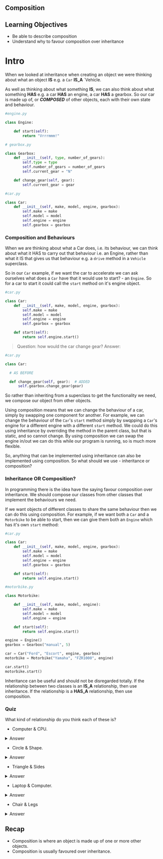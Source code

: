 ## Composition

## Learning Objectives

- Be able to describe composition
- Understand why to favour composition over inheritance

# Intro

When we looked at inheritance when creating an object we were thinking about what an object __IS__ e.g. a `Car` __IS_A__ `Vehicle. 

As well as thinking about what something __IS__, we can also think about what something __HAS__ e.g. a car __HAS__ an engine, a car __HAS__ a gearbox. So our car is made up of, or ***COMPOSED*** of other objects, each with their own state and behaviour.


```python
#engine.py

class Engine:

    def start(self):
        return "Vrrrmmm!"
```

```python
# gearbox.py

class Gearbox:
    def __init__(self, type, number_of_gears):
        self.type = type
        self.number_of_gears = number_of_gears
        self.current_gear = "N"

    def change_gear(self, gear):
        self.current_gear = gear

```

```python
#car.py

class Car:
    def __init__(self, make, model, engine, gearbox):
        self.make = make
        self.model = model
        self.engine = engine
        self.gearbox = gearbox
```

### Composition and Behaviours

When we are thinking about what a Car does, i.e. its behaviour, we can think about what it HAS to carry out that behaviour i.e. an Engine, rather than what it IS that gives us that behaviour e.g. a `drive` method in a `Vehicle` superclass.

So in our `Car` example, if we want the car to accelerate we can ask ourselves what does a `Car` have that it would use to start? - an `Engine`. So for a car to start it could call the `start` method on it's engine object.

```python
#car.py

class Car:
    def __init__(self, make, model, engine, gearbox):
        self.make = make
        self.model = model
        self.engine = engine
        self.gearbox = gearbox

    def start(self):
        return self.engine.start()
```

> Question: how would the car change gear?
> Answer:

```python
#car.py

class Car:

  # AS BEFORE 

  def change_gear(self, gear):  # ADDED
      self.gearbox.change_gear(gear)
```

So rather than inheriting from a superclass to get the functionality we need, we compose our object from other objects.

Using composition means that we can change the behaviour of a car, simply by swapping one component for another. For example, we can change the behaviour of the `Car`'s `start` method simply by swqpping a `Car`'s engine for a different engine with a different `start` method. We could do this using inheritance by overriding the method in the parent class, but that is static, and so cannot change. By using composition we can swap the engine in/out we can do this while our program is running, so is much more flexible.

So, anything that can be implemented using inheritance can also be implemented using composition. So what should we use - inheritance or composition?

### Inheritance OR Composition?

In programming there is the idea have the saying favour composition over inheritance. We should compose our classes from other classes that implement the behaviours we need. 

If we want objects of different classes to share the same behaviour then we can do this using composition. For example, if we want both a `Car` and a `Motorbike` to be able to start, then we can give them both an `Engine` which has it's own `start` method:

```python
#car.py

class Car:
    def __init__(self, make, model, engine, gearbox):
        self.make = make
        self.model = model
        self.engine = engine
        self.gearbox = gearbox

    def start(self):
        return self.engine.start()
```

```python
#motorbike.py

class Motorbike:

    def __init__(self, make, model, engine):
        self.make = make
        self.model = model
        self.engine = engine

    def start(self):
        return self.engine.start()
```

```python
engine = Engine()
gearbox = Gearbox("manual", 5)

car = Car("Ford", "Escort", engine, gearbox)
motorbike = Motorbike("Yamaha", "FZR1000", engine)

car.start()
motorbike.start()
```

Inheritance can be useful and should not be disregarded totally. If the relationship between two classes is an __IS_A__ relationship, then use inheritance. If the relationship is a __HAS_A__ relationship, then use composition.

### Quiz 

What kind of relationship do you think each of these is?

- Computer & CPU.
<details>
<summary>Answer</summary>
__HAS_A__
</details>

- Circle & Shape.
<details>
<summary>Answer</summary>
__IS_A__
</details>

- Triangle & Sides
<details>
<summary>Answer</summary>
__HAS_A__
</details>

- Laptop & Computer.
<details>
<summary>Answer</summary>
__IS_A__
</details>

- Chair & Legs
<details>
<summary>Answer</summary>
__HAS_A__
</details>

## Recap

- Composition is where an object is made up of one or more other objects.
- Composition is usually favoured over inheritance.